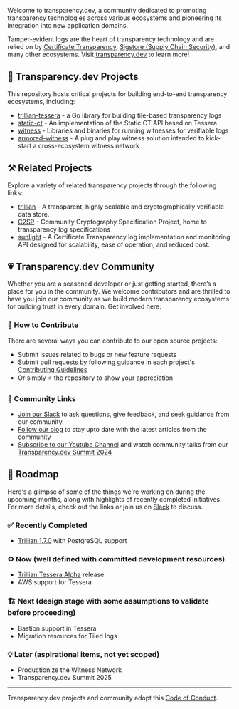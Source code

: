 Welcome to transparency.dev, a community dedicated to promoting transparency technologies across various ecosystems and pioneering its integration into new application domains.

Tamper-evident logs are the heart of transparency technology and are relied on by [Certificate Transparency](https://certificate.transparency.dev/), [Sigstore (Supply Chain Security)](https://www.sigstore.dev/), and many other ecosystems. Visit [transparency.dev](https://transparency.dev/) to learn more!

## 🔨 Transparency.dev Projects

This repository hosts critical projects for building end-to-end transparency ecosystems, including:
- [trillian-tessera](https://github.com/transparency-dev/trillian-tessera) - a Go library for building tile-based transparency logs
- [static-ct](https://github.com/transparency-dev/static-ct) - An implementation of the Static CT API based on Tessera
- [witness](https://github.com/transparency-dev/witness) - Libraries and binaries for running witnesses for verifiable logs
- [armored-witness](https://github.com/transparency-dev/armored-witness) - A plug and play witness solution intended to kick-start a cross-ecosystem witness network

## ⚒️ Related Projects

Explore a variety of related transparency projects through the following links:

- [trillian](https://github.com/google/trillian) - A transparent, highly scalable and cryptographically verifiable data store.
- [C2SP](https://github.com/C2SP/C2SP) - Community Cryptography Specification Project, home to transparency log specifications
- [sunlight](https://github.com/FiloSottile/sunlight) - A Certificate Transparency log implementation and monitoring API designed for scalability, ease of operation, and reduced cost.

## 💗 Transparency.dev Community

Whether you are a seasoned developer or just getting started, there’s a place for you in the community. We welcome contributors and are thrilled to have you join our community as we build modern transparency ecosystems for building trust in every domain. Get involved here:

### 💝 How to Contribute

There are several ways you can contribute to our open source projects:
- Submit issues related to bugs or new feature requests
- Submit pull requests by following guidance in each project's [Contributing Guidelines](https://github.com/transparency-dev/trillian-tessera/blob/main/CONTRIBUTING.md)
- Or simply ⭐️ the repository to show your appreciation

### 💞 Community Links 
- [Join our Slack](https://join.slack.com/t/transparency-dev/shared_invite/zt-27pkqo21d-okUFhur7YZ0rFoJVIOPznQ) to ask questions, give feedback, and seek guidance from our community.
- [Follow our blog](https://blog.transparency.dev/) to stay upto date with the latest articles from the community
- [Subscribe to our Youtube Channel](https://www.youtube.com/channel/UC_CUBXljwl-7tmYeOs-7ukQ) and watch community talks from our [Transparency.dev Summit 2024](https://transparency.dev/summit2024/)

## 🌳 Roadmap

Here's a glimpse of some of the things we're working on during the upcoming months, along with highlights of recently completed initiatives.
For more details, check out the links or join us on [Slack](https://join.slack.com/t/transparency-dev/shared_invite/zt-27pkqo21d-okUFhur7YZ0rFoJVIOPznQ) to discuss. 

### ✅ Recently Completed

- [Trillian 1.7.0](https://github.com/google/trillian/releases/tag/v1.7.0) with PostgreSQL support

### ⚙️ Now (well defined with committed development resources)
- [Trillian Tessera Alpha](https://github.com/transparency-dev/trillian-tessera/issues/1) release
- AWS support for Tessera

### 🏗️ Next (design stage with some assumptions to validate before proceeding)
- Bastion support in Tessera
- Migration resources for Tiled logs

### 💡 Later (aspirational items, not yet scoped)
- Productionize the Witness Network
- Transparency.dev Summit 2025

----
Transparency.dev projects and community adopt this [Code of Conduct](../CODE_OF_CONDUCT.md).



